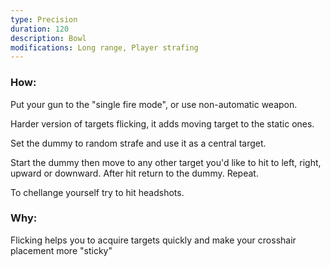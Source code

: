 ```yaml
---
type: Precision
duration: 120
description: Bowl
modifications: Long range, Player strafing
---
```


### How:

Put your gun to the "single fire mode", or use non-automatic weapon.

Harder version of targets flicking, it adds moving target to the static ones.

Set the dummy to random strafe and use it as a central target.

Start the dummy then move to any other target you'd like to hit to left, right, upward or downward. After hit return to the dummy. Repeat.

To chellange yourself try to hit headshots.

### Why:

Flicking helps you to acquire targets quickly and make your crosshair placement more "sticky"
